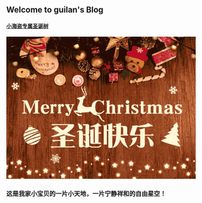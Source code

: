 ## Welcome to guilan's Blog

#### [小海盗专属圣诞树](https://forestlp.github.io/chenguilanzhuanshu/yizhikuailedehaidao.html)

![Image](./sdkl.gif)

### 这是我家小宝贝的一片小天地，一片宁静祥和的自由星空！
